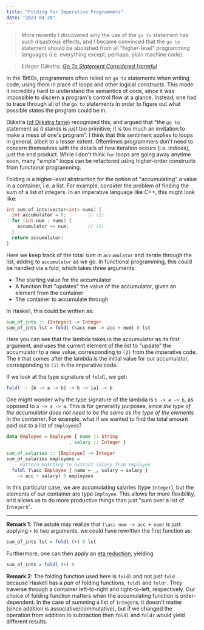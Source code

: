 ```yaml
---
title: "Folding for Imperative Programmers"
date: "2023-04-20"
---
```


> More recently I discovered why the use of the `go to` statement has such
> disastrous effects, and I became convinced that the `go to` statement should
> be abolished from all "higher-level" programming languages (i.e. everything
> except, perhaps, plain machine code).

> _Edsger Dijkstra,
> [Go To Statement Considered Harmful](https://web.archive.org/web/20230411182617/https://homepages.cwi.nl/~storm/teaching/reader/Dijkstra68.pdf)_

In the 1960s, programmers often relied on `go to` statements when writing
code, using them in place of loops and other logical constructs. This made it
incredibly hard to understand the semantics of code, since it was impossible to
discern a program's control flow at a glance. Instead, one had to trace through
all of the `go to` statements in order to figure out what possible states the
program could be in.

Dijkstra ([of Dijkstra
fame](https://en.wikipedia.org/wiki/Dijkstra%27s_algorithm)) recognized this,
and argued that "the `go to` statement as it stands is just too primitive; it is
too much an invitation to make a mess of one's program". I think that this
sentiment applies to loops in general, albeit to a lesser extent. Oftentimes
programmers don't need to concern themselves with the details of _how_ iteration
occurs (i.e. indices), just the end product. While I don't think `for` loops are
going away anytime soon, many "simple" loops can be refactored using
higher-order constructs from functional programming.

Folding is a higher-level abstraction for the notion of "accumulating" a value
in a container, i.e. a list. For example, consider the problem of finding the
sum of a list of integers. In an imperative language like C++, this might look
like:

```cpp
int sum_of_ints(vector<int> nums) {
  int accumulator = 0;        // (1)
  for (int num : nums) {
    accumulator += num;       // (2)
  }
  return accumulator;
}
```

Here we keep track of the total sum in `accumulator` and iterate through the
list, adding to `accumulator` as we go. In functional programming, this could be
handled via a fold, which takes three arguments:

- The starting value for the accumulator
- A function that "updates" the value of the accumulator, given an element from
  the container
- The container to accumulate through

In Haskell, this could be written as:

```haskell
sum_of_ints :: [Integer] -> Integer
sum_of_ints lst = foldl (\acc num -> acc + num) 0 lst
```

Here you can see that the lambda takes in the accumulator as its first argument,
and uses the current element of the list to "update" the accumulator to a new
value, corresponding to `(2)` from the imperative code. The `0` that comes after
the lambda is the initial value for our accumulator, corresponding to `(1)` in
the imperative code.

If we look at the type signature of `foldl`, we get:

```haskell
foldl :: (b -> a -> b) -> b -> [a] -> b
```

One might wonder why the type signature of the lambda is `b -> a -> b`, as
opposed to `a -> a -> a`. This is for generality purposes, since _the type of
the accumulator does not need to be the same as the type of the elements in the
container_. For example, what if we wanted to find the total amount paid out
to a list of `Employee`s?

```haskell
data Employee = Employee { name :: String
                       , salary :: Integer }

sum_of_salaries :: [Employee] -> Integer
sum_of_salaries employees =
  -- Pattern matching to extract salary from Employee
  foldl (\acc Employee { name = _, salary = salary }
    -> acc + salary) 0 employees
```

In this particular case, we are accumulating salaries (type `Integer`), but the
elements of our container are type `Employee`. This allows for more flexibility,
and allows us to do more productive things than just "sum over a list of
`Integer`s".

---

**Remark 1**: The astute may realize that `(\acc num -> acc + num)` is just
applying `+` to two arguments, we could have rewritten the first function as:

```haskell
sum_of_ints lst = foldl (+) 0 lst
```

Furthermore, one can then apply an [eta
reduction](https://en.wikipedia.org/wiki/Eta_reduction), yielding

```haskell
sum_of_ints = foldl (+) 0
```

**Remark 2**: The folding function used here is `foldl` and not just `fold`
because Haskell has a _pair_ of folding functions, `foldl` and `foldr`. They
traverse through a container left-to-right and right-to-left, respectively. Our
choice of folding function matters when the accumulating function is
order-dependent. In the case of summing a list of `Integer`s, it doesn't matter
(since addition is associative/commutative), but if we changed the operation
from addition to subtraction then `foldl` and `foldr` would yield different
results.
